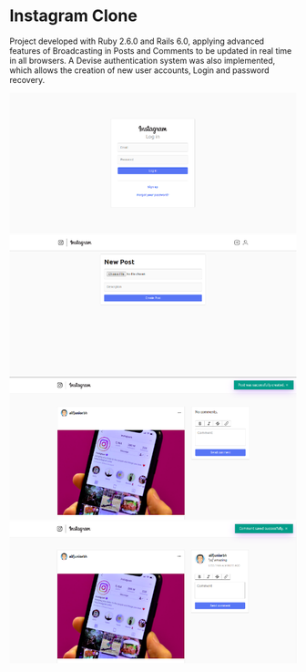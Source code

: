 # Instagram Clone

Project developed with Ruby 2.6.0 and Rails 6.0, applying advanced features of Broadcasting in Posts and Comments to be updated in real time in all browsers.
A Devise authentication system was also implemented, which allows the creation of new user accounts, Login and password recovery.

![Login Page](page001.png)
![Post Page](page002.png)
![Single Post Page](page003.png)
![Post Comment Page](page004.png)